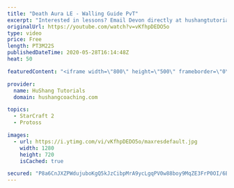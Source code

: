 ```yaml
---
title: "Death Aura LE - Walling Guide PvT"
excerpt: "Interested in lessons? Email Devon directly at hushangtutorials@outlook.com ------------------------------------------------------------------------------------------------------- Want to support HuShang Tutorials directly? Patreon is a website where you can contribute a monthly donation that will help"
originalUrl: https://youtube.com/watch?v=vKfhpDEDO5o
type: video
price: Free
length: PT3M22S
publishedDateTime: 2020-05-28T16:14:48Z
heat: 50

featuredContent: "<iframe width=\"800\" height=\"500\" frameborder=\"0\" src=\"https://www.youtube.com/embed/vKfhpDEDO5o\" allow=\"accelerometer; autoplay; encrypted-media; gyroscope; picture-in-picture\" allowfullscreen></iframe>"

provider:
  name: HuShang Tutorials
  domain: hushangcoaching.com

topics:
  - StarCraft 2
  - Protoss

images:
  - url: https://i.ytimg.com/vi/vKfhpDEDO5o/maxresdefault.jpg
    width: 1280
    height: 720
    isCached: true

secured: "P8a6CnJXZPWdujuboKgQ5kJzCibpMrA9ycLgqPV0w88boy9MqZE3FrP0OI/6BP2m337T/mxr0j2PMGos44Xu+NNFgYgkePQ9Z2X4NzF9pKKDmz1MNfKFv0aUaNLRUskSDWdUXgPU3etzLVVwfkjycqHNw9seSlfTWyuxq+P7hj2TVyJ6rYqq478JzLcKAw8bF0dW9BeLKAmOeTUIUCui/mE643aLC++aTV4E7F5MsvAfx4ghfHtMwngng9XXoCI5swPDlSp4KhA+ceycs6qZ/uvMU6td6r0BblHyCuM7B6hJh5pbyH/zA2PY9NzzF8zrN0rip5yY4RWEc3stE6DKnXwScAFN+t6khIs4Nx+jqrvHL2T/tVLdDVrGIHbGToHQBl+dP3328iD5w82Mxvh9/ycoI7ySeLbVbcQBA9FPAyk=;ruLimFa+fA3vSq1F0OKSqw=="
---
```


